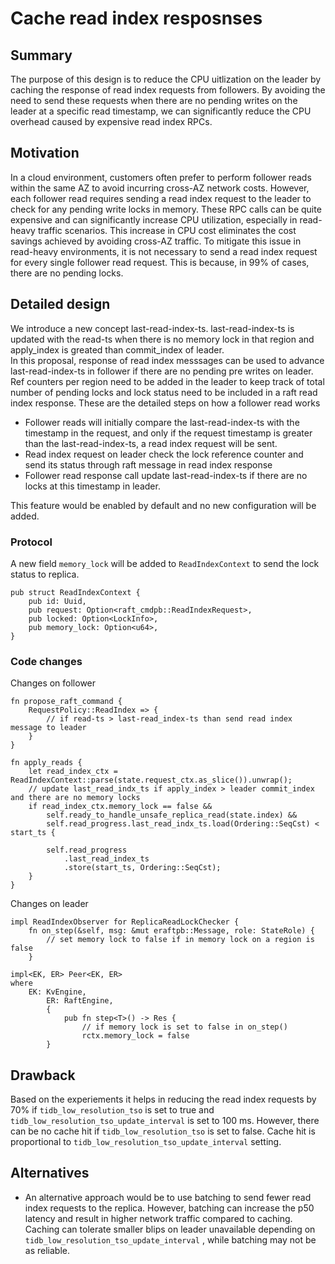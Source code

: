 # Cache read index resposnses

## Summary
The purpose of this design is to reduce the CPU uitlization on the leader by caching the response of read index requests from followers. By avoiding the need to send these requests when there are no pending writes on the leader at a specific read timestamp, we can significantly reduce the CPU overhead caused by expensive read index RPCs.

## Motivation

In a cloud environment, customers often prefer to perform follower reads within the same AZ to avoid incurring cross-AZ network costs. However, each follower read requires sending a read index request to the leader to check for any pending write locks in memory. These RPC calls can be quite expensive and can significantly increase CPU utilization, especially in read-heavy traffic scenarios. This increase in CPU cost eliminates the cost savings achieved by avoiding cross-AZ traffic.
To mitigate this issue in read-heavy environments, it is not necessary to send a read index request for every single follower read request. This is because, in 99% of cases, there are no pending locks. 

## Detailed design

We introduce a new concept last-read-index-ts. last-read-index-ts is updated with the read-ts when there is no memory lock in that region and apply_index is greated than commit_index of leader.  
In this proposal, response of read index messsages can be used to advance last-read-index-ts in follower if there are no pending pre writes on leader. 
Ref counters per region need to be added in the leader to keep track of total number of pending locks and lock status need to be included in a raft read index response. These are the detailed steps on how a follower read works
- Follower reads will initially compare the last-read-index-ts with the timestamp in the request, and only if the request timestamp is greater than the last-read-index-ts, a read index request will be sent.
- Read index request on leader check the lock reference counter and send its status through raft message in read index response
- Follower read response call update last-read-index-ts if there are no locks at this timestamp in leader.

This feature would be enabled by default and no new configuration will be added. 

### Protocol

A new field `memory_lock` will be added to `ReadIndexContext` to send the lock status to replica.

```
pub struct ReadIndexContext {
    pub id: Uuid,
    pub request: Option<raft_cmdpb::ReadIndexRequest>,
    pub locked: Option<LockInfo>,
    pub memory_lock: Option<u64>,
}
```
### Code changes

Changes on follower
```
fn propose_raft_command {
    RequestPolicy::ReadIndex => {
        // if read-ts > last-read_index-ts than send read index message to leader
    }
}

fn apply_reads {
    let read_index_ctx = ReadIndexContext::parse(state.request_ctx.as_slice()).unwrap();
    // update last_read_indx_ts if apply_index > leader commit_index and there are no memory locks
    if read_index_ctx.memory_lock == false && 
        self.ready_to_handle_unsafe_replica_read(state.index) && 
        self.read_progress.last_read_indx_ts.load(Ordering::SeqCst) < start_ts {
        
        self.read_progress
            .last_read_index_ts
            .store(start_ts, Ordering::SeqCst);
    }
}

```

Changes on leader
```
impl ReadIndexObserver for ReplicaReadLockChecker {
    fn on_step(&self, msg: &mut eraftpb::Message, role: StateRole) {
        // set memory lock to false if in memory lock on a region is false
    }

impl<EK, ER> Peer<EK, ER>
where
    EK: KvEngine,
        ER: RaftEngine,
        {
            pub fn step<T>() -> Res {
                // if memory lock is set to false in on_step()
                rctx.memory_lock = false
        }
```

## Drawback
Based on the experiements it helps in reducing the read index requests by 70% if ```tidb_low_resolution_tso``` is set to true and ```tidb_low_resolution_tso_update_interval``` is set to 100 ms. However, there can be no cache hit if ```tidb_low_resolution_tso``` is set to false. Cache hit is proportional to ```tidb_low_resolution_tso_update_interval``` setting. 

## Alternatives

- An alternative approach would be to use batching to send fewer read index requests to the replica. However, batching can increase the p50 latency and result in higher network traffic compared to caching. Caching can tolerate smaller blips on leader unavailable depending on ```tidb_low_resolution_tso_update_interval``` , while batching may not be as reliable.
